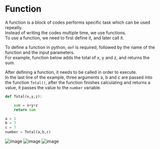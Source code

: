 # Function

A function is a block of codes performs specific task which can be used repeatly. <br/>
Instead of writing the codes multiple time, we use functions. <br/>
To use a function, we need to first define it, and later call it.<br/>

To define a function in python, ```def``` is required, followed by the name of the function and the input parameters. <br/>
For example, function below adds the total of x, y and z, and returns the sum. <br/>

After defining a function, it needs to be called in order to execute. <br/>
In the last line of the example, three arguments a, b and c are passed into the function ```Total()```, after the function finishes calculating and returns a value, it passes the value to the ```number``` variable.

```python
def Total(x,y,z):

    sum = x+y+z
    return sum

a = 1
b = 3
c = 7
number = Total(a,b,c)
```
![image](https://user-images.githubusercontent.com/51909547/195002836-8f77ae52-7de2-463c-a85a-777b567acce3.png)
![image](https://user-images.githubusercontent.com/51909547/195002899-2dee16c5-487a-4971-95cb-ff59334d4f6e.png)
![image](https://user-images.githubusercontent.com/51909547/195003000-48126514-f93e-4290-9265-88ce295491c3.png)

